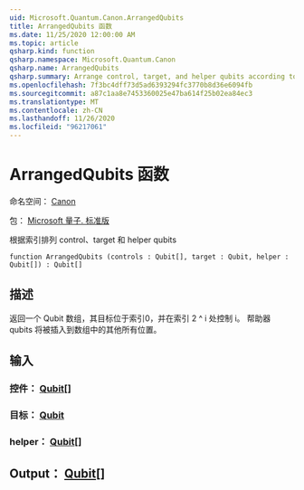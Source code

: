 ```yaml
---
uid: Microsoft.Quantum.Canon.ArrangedQubits
title: ArrangedQubits 函数
ms.date: 11/25/2020 12:00:00 AM
ms.topic: article
qsharp.kind: function
qsharp.namespace: Microsoft.Quantum.Canon
qsharp.name: ArrangedQubits
qsharp.summary: Arrange control, target, and helper qubits according to an index
ms.openlocfilehash: 7f3bc4dff73d5ad6393294fc3770b8d36e6094fb
ms.sourcegitcommit: a87c1aa8e7453360025e47ba614f25b02ea84ec3
ms.translationtype: MT
ms.contentlocale: zh-CN
ms.lasthandoff: 11/26/2020
ms.locfileid: "96217061"
---
```

# <a name="arrangedqubits-function"></a>ArrangedQubits 函数

命名空间： [Canon](xref:Microsoft.Quantum.Canon)

包： [Microsoft 量子. 标准版](https://nuget.org/packages/Microsoft.Quantum.Standard)


根据索引排列 control、target 和 helper qubits

```qsharp
function ArrangedQubits (controls : Qubit[], target : Qubit, helper : Qubit[]) : Qubit[]
```


## <a name="description"></a>描述

返回一个 Qubit 数组，其目标位于索引0，并在索引 2 ^ i 处控制 i。  帮助器 qubits 将被插入到数组中的其他所有位置。

## <a name="input"></a>输入

### <a name="controls--qubit"></a>控件： [Qubit](xref:microsoft.quantum.lang-ref.qubit)[]




### <a name="target--qubit"></a>目标： [Qubit](xref:microsoft.quantum.lang-ref.qubit)




### <a name="helper--qubit"></a>helper： [Qubit](xref:microsoft.quantum.lang-ref.qubit)[]





## <a name="output--qubit"></a>Output： [Qubit](xref:microsoft.quantum.lang-ref.qubit)[]

